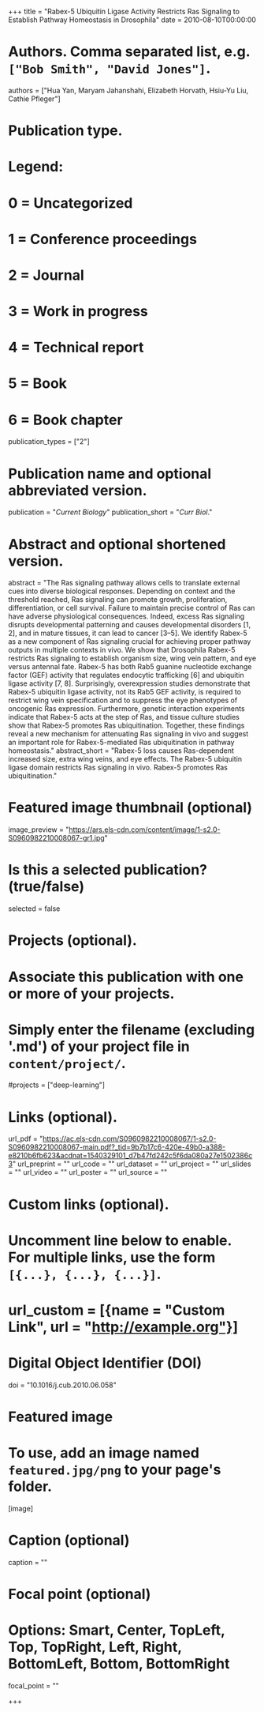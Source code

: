 +++
title = "Rabex-5 Ubiquitin Ligase Activity Restricts Ras Signaling to Establish Pathway Homeostasis in Drosophila"
date = 2010-08-10T00:00:00

# Authors. Comma separated list, e.g. `["Bob Smith", "David Jones"]`.
authors = ["Hua Yan, Maryam Jahanshahi, Elizabeth Horvath, Hsiu-Yu Liu, Cathie Pfleger"]

# Publication type.
# Legend:
# 0 = Uncategorized
# 1 = Conference proceedings
# 2 = Journal
# 3 = Work in progress
# 4 = Technical report
# 5 = Book
# 6 = Book chapter
publication_types = ["2"]

# Publication name and optional abbreviated version.
publication = "*Current Biology*"
publication_short = "*Curr Biol*."

# Abstract and optional shortened version.
abstract = "The Ras signaling pathway allows cells to translate external cues into diverse biological responses. Depending on context and the threshold reached, Ras signaling can promote growth, proliferation, differentiation, or cell survival. Failure to maintain precise control of Ras can have adverse physiological consequences. Indeed, excess Ras signaling disrupts developmental patterning and causes developmental disorders [1, 2], and in mature tissues, it can lead to cancer [3–5]. We identify Rabex-5 as a new component of Ras signaling crucial for achieving proper pathway outputs in multiple contexts in vivo. We show that Drosophila Rabex-5 restricts Ras signaling to establish organism size, wing vein pattern, and eye versus antennal fate. Rabex-5 has both Rab5 guanine nucleotide exchange factor (GEF) activity that regulates endocytic trafficking [6] and ubiquitin ligase activity [7, 8]. Surprisingly, overexpression studies demonstrate that Rabex-5 ubiquitin ligase activity, not its Rab5 GEF activity, is required to restrict wing vein specification and to suppress the eye phenotypes of oncogenic Ras expression. Furthermore, genetic interaction experiments indicate that Rabex-5 acts at the step of Ras, and tissue culture studies show that Rabex-5 promotes Ras ubiquitination. Together, these findings reveal a new mechanism for attenuating Ras signaling in vivo and suggest an important role for Rabex-5-mediated Ras ubiquitination in pathway homeostasis."
abstract_short = "Rabex-5 loss causes Ras-dependent increased size, extra wing veins, and eye effects. The Rabex-5 ubiquitin ligase domain restricts Ras signaling in vivo. Rabex-5 promotes Ras ubiquitination."

# Featured image thumbnail (optional)
image_preview = "https://ars.els-cdn.com/content/image/1-s2.0-S0960982210008067-gr1.jpg"

# Is this a selected publication? (true/false)
selected = false

# Projects (optional).
#   Associate this publication with one or more of your projects.
#   Simply enter the filename (excluding '.md') of your project file in `content/project/`.
#projects = ["deep-learning"]

# Links (optional).
url_pdf = "https://ac.els-cdn.com/S0960982210008067/1-s2.0-S0960982210008067-main.pdf?_tid=9b7b17c6-420e-49b0-a388-e8210b6fb623&acdnat=1540329101_d7b47fd242c5f6da080a27e1502386c3"
url_preprint = ""
url_code = ""
url_dataset = ""
url_project = ""
url_slides = ""
url_video = ""
url_poster = ""
url_source = ""

# Custom links (optional).
#   Uncomment line below to enable. For multiple links, use the form `[{...}, {...}, {...}]`.
# url_custom = [{name = "Custom Link", url = "http://example.org"}]

# Digital Object Identifier (DOI)
doi = "10.1016/j.cub.2010.06.058"

# Featured image
# To use, add an image named `featured.jpg/png` to your page's folder. 
[image]
  # Caption (optional)
  caption = ""

  # Focal point (optional)
  # Options: Smart, Center, TopLeft, Top, TopRight, Left, Right, BottomLeft, Bottom, BottomRight
  focal_point = ""

+++

